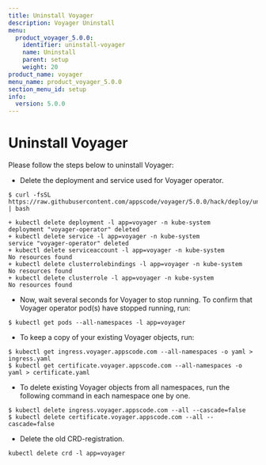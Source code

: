 ```yaml
---
title: Uninstall Voyager
description: Voyager Uninstall
menu:
  product_voyager_5.0.0:
    identifier: uninstall-voyager
    name: Uninstall
    parent: setup
    weight: 20
product_name: voyager
menu_name: product_voyager_5.0.0
section_menu_id: setup
info:
  version: 5.0.0
---
```


# Uninstall Voyager

Please follow the steps below to uninstall Voyager:

- Delete the deployment and service used for Voyager operator.

```console
$ curl -fsSL https://raw.githubusercontent.com/appscode/voyager/5.0.0/hack/deploy/uninstall.sh | bash

+ kubectl delete deployment -l app=voyager -n kube-system
deployment "voyager-operator" deleted
+ kubectl delete service -l app=voyager -n kube-system
service "voyager-operator" deleted
+ kubectl delete serviceaccount -l app=voyager -n kube-system
No resources found
+ kubectl delete clusterrolebindings -l app=voyager -n kube-system
No resources found
+ kubectl delete clusterrole -l app=voyager -n kube-system
No resources found
```

- Now, wait several seconds for Voyager to stop running. To confirm that Voyager operator pod(s) have stopped running, run:

```console
$ kubectl get pods --all-namespaces -l app=voyager
```

- To keep a copy of your existing Voyager objects, run:

```console
$ kubectl get ingress.voyager.appscode.com --all-namespaces -o yaml > ingress.yaml
$ kubectl get certificate.voyager.appscode.com --all-namespaces -o yaml > certificate.yaml
```

- To delete existing Voyager objects from all namespaces, run the following command in each namespace one by one.

```console
$ kubectl delete ingress.voyager.appscode.com --all --cascade=false
$ kubectl delete certificate.voyager.appscode.com --all --cascade=false
```

- Delete the old CRD-registration.

```console
kubectl delete crd -l app=voyager
```
